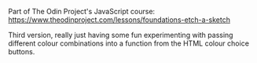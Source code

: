 Part of The Odin Project's JavaScript course:
https://www.theodinproject.com/lessons/foundations-etch-a-sketch

Third version, really just having some fun experimenting with passing different colour combinations into a function from the HTML colour choice buttons. 